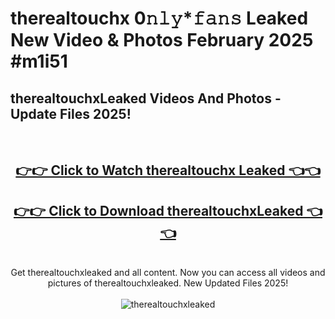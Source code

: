 # therealtouchx 0𝚗𝚕𝚢*𝚏𝚊𝚗𝚜 Leaked New Video & Photos February 2025 #m1i51

<h2>therealtouchxLeaked Videos And Photos - Update Files 2025!</h2>
<br>
<div align="center">
<h2><a href="https://mediaupload.pro?title=therealtouchx&ref=11F" rel="nofollow">👉👉 Click to Watch therealtouchx Leaked 👈👈</a></h2>
<h2><a href="https://mediaupload.pro?title=therealtouchx&ref=11F" rel="nofollow">👉👉 Click to Download therealtouchxLeaked 👈👈</a></h2>
<br>
Get therealtouchxleaked and all content. Now you can access all videos and pictures of therealtouchxleaked. New Updated Files 2025!
<br>
<br>
<a href="https://mediaupload.pro?title=therealtouchx&ref=11F" rel="nofollow" data-target="animated-image.originalLink"><img src="https://i.ibb.co/Gkj2r4b/banner.png" alt="therealtouchxleaked" style="max-width: 100%; display: inline-block;" data-target="animated-image.originalImage"></a>
</div>
<br>

